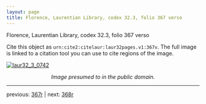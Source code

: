 ```yaml
---
layout: page
title: Florence, Laurentian Library, codex 32.3, folio 367 verso
---
```


Florence, Laurentian Library, codex 32.3, folio 367 verso

Cite this object as `urn:cite2:citelaur:laur32pages.v1:367v`.  The full image is linked to a citation tool you can use to cite regions of the image.

[![laur32_3_0742](http://www.homermultitext.org/iipsrv?IIIF=/project/homer/pyramidal/deepzoom/citelaur/laur32imgs/v1/laur32_3_0742.tif/full/800,/0/default.jpg)](http://www.homermultitext.org/ict2/?urn=urn:cite2:citelaur:laur32imgs.v1:laur32_3_0742) 

<p style="text-align: center; font-style: italic;">Image presumed to in the public domain.</p>

---

previous: [367r](../367r/) | next: [368r](../368r/)